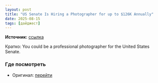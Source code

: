 ```yaml
---
layout: post
title: "US Senate Is Hiring a Photographer for up to $126K Annually"
date: 2025-08-15
tags: [дайджест]
---
```


**Источник:** [ссылка](https://petapixel.com/2025/08/04/us-senate-is-hiring-a-photographer-for-up-to-126k-annually/)

Кратко: You could be a professional photographer for the United States Senate.

### Где посмотреть
- Оригинал: [перейти]({link})
